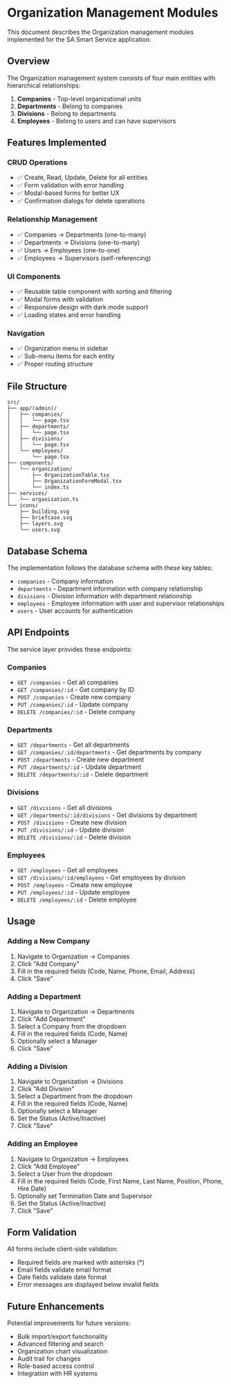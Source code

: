# Organization Management Modules

This document describes the Organization management modules implemented for the SA Smart Service application.

## Overview

The Organization management system consists of four main entities with hierarchical relationships:

1. **Companies** - Top-level organizational units
2. **Departments** - Belong to companies
3. **Divisions** - Belong to departments
4. **Employees** - Belong to users and can have supervisors

## Features Implemented

### CRUD Operations
- ✅ Create, Read, Update, Delete for all entities
- ✅ Form validation with error handling
- ✅ Modal-based forms for better UX
- ✅ Confirmation dialogs for delete operations

### Relationship Management
- ✅ Companies → Departments (one-to-many)
- ✅ Departments → Divisions (one-to-many)
- ✅ Users → Employees (one-to-one)
- ✅ Employees → Supervisors (self-referencing)

### UI Components
- ✅ Reusable table component with sorting and filtering
- ✅ Modal forms with validation
- ✅ Responsive design with dark mode support
- ✅ Loading states and error handling

### Navigation
- ✅ Organization menu in sidebar
- ✅ Sub-menu items for each entity
- ✅ Proper routing structure

## File Structure

```
src/
├── app/(admin)/
│   ├── companies/
│   │   └── page.tsx
│   ├── departments/
│   │   └── page.tsx
│   ├── divisions/
│   │   └── page.tsx
│   └── employees/
│       └── page.tsx
├── components/
│   └── organization/
│       ├── OrganizationTable.tsx
│       ├── OrganizationFormModal.tsx
│       └── index.ts
├── services/
│   └── organization.ts
└── icons/
    ├── building.svg
    ├── briefcase.svg
    ├── layers.svg
    └── users.svg
```

## Database Schema

The implementation follows the database schema with these key tables:

- `companies` - Company information
- `departments` - Department information with company relationship
- `divisions` - Division information with department relationship
- `employees` - Employee information with user and supervisor relationships
- `users` - User accounts for authentication

## API Endpoints

The service layer provides these endpoints:

### Companies
- `GET /companies` - Get all companies
- `GET /companies/:id` - Get company by ID
- `POST /companies` - Create new company
- `PUT /companies/:id` - Update company
- `DELETE /companies/:id` - Delete company

### Departments
- `GET /departments` - Get all departments
- `GET /companies/:id/departments` - Get departments by company
- `POST /departments` - Create new department
- `PUT /departments/:id` - Update department
- `DELETE /departments/:id` - Delete department

### Divisions
- `GET /divisions` - Get all divisions
- `GET /departments/:id/divisions` - Get divisions by department
- `POST /divisions` - Create new division
- `PUT /divisions/:id` - Update division
- `DELETE /divisions/:id` - Delete division

### Employees
- `GET /employees` - Get all employees
- `GET /divisions/:id/employees` - Get employees by division
- `POST /employees` - Create new employee
- `PUT /employees/:id` - Update employee
- `DELETE /employees/:id` - Delete employee

## Usage

### Adding a New Company
1. Navigate to Organization → Companies
2. Click "Add Company"
3. Fill in the required fields (Code, Name, Phone, Email, Address)
4. Click "Save"

### Adding a Department
1. Navigate to Organization → Departments
2. Click "Add Department"
3. Select a Company from the dropdown
4. Fill in the required fields (Code, Name)
5. Optionally select a Manager
6. Click "Save"

### Adding a Division
1. Navigate to Organization → Divisions
2. Click "Add Division"
3. Select a Department from the dropdown
4. Fill in the required fields (Code, Name)
5. Optionally select a Manager
6. Set the Status (Active/Inactive)
7. Click "Save"

### Adding an Employee
1. Navigate to Organization → Employees
2. Click "Add Employee"
3. Select a User from the dropdown
4. Fill in the required fields (Code, First Name, Last Name, Position, Phone, Hire Date)
5. Optionally set Termination Date and Supervisor
6. Set the Status (Active/Inactive)
7. Click "Save"

## Form Validation

All forms include client-side validation:
- Required fields are marked with asterisks (*)
- Email fields validate email format
- Date fields validate date format
- Error messages are displayed below invalid fields

## Future Enhancements

Potential improvements for future versions:
- Bulk import/export functionality
- Advanced filtering and search
- Organization chart visualization
- Audit trail for changes
- Role-based access control
- Integration with HR systems 